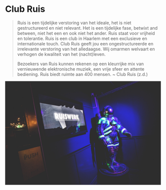# Club Ruis

> Ruis is een tijdelijke verstoring van het ideale, het is niet gestructureerd en niet relevant. Het is een tijdelijke fase, betwixt and between, niet het een en ook niet het ander. Ruis staat voor vrijheid en tolerantie. Ruis is een club in Haarlem met een exclusieve en internationale touch. Club Ruis geeft jou een ongestructureerde en irrelevante verstoring van het alledaagse. Wij omarmen welvaart en verhogen de kwaliteit van het (nacht)leven.
>
> Bezoekers van Ruis kunnen rekenen op een kleurrijke mix van vernieuwende elektronische muziek, een vrije sfeer en attente bediening. Ruis biedt ruimte aan 400 mensen. ~ Club Ruis (z.d.)

![ingang Club Ruis](../assets/images/club-ruis-ingang.jpg)
